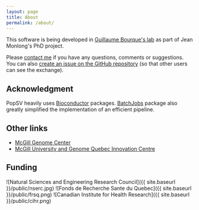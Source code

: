 ```yaml
---
layout: page
title: About
permalink: /about/
---
```


This software is being developed in [Guillaume Bourque's lab](https://genomequebec.mcgill.ca/gbourque/) as part of Jean Monlong's PhD project.

Please [contact me](mailto:jean.monlong@mail.mcgill.ca) if you have any questions, comments or suggestions. You can also [create an issue on the GitHub repository](https://github.com/jmonlong/PopSV/issues) (so that other users can see the exchange).

## Acknowledgment 

PopSV heavily uses [Bioconductor](http://bioconductor.org/) packages. [BatchJobs](https://github.com/tudo-r/BatchJobs) package also greatly simplified the implementation of an efficient pipeline.

## Other links

+ [McGill Genome Center](http://www.mcgillgenomecentre.org/)
+ [McGill University and Genome Quebec Innovation Centre](http://gqinnovationcenter.com/index.aspx?l=e)

## Funding

![Natural Sciences and Engineering Research Council]({{ site.baseurl }}/public/nserc.jpg)
![Fonds de Recherche Sante du Quebec]({{ site.baseurl }}/public/frsq.png)
![Canadian Institute for Health Research]({{ site.baseurl }}/public/cihr.png)
